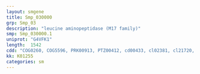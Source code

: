```yaml
---
layout: smgene
title: Smp_030000
grp: Smp_03
description: "leucine aminopeptidase (M17 family)"
smp: Smp_030000.1
uniprot: "G4VFK1"
length:  1542
cdd: "COG0260, COG5596, PRK00913, PTZ00412, cd00433, cl02381, cl21720, pfam00883"
kk: K01255
categories: sm
---
```

